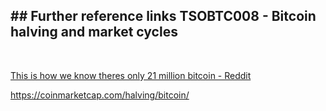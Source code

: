 ## ## Further reference links TSOBTC008 - Bitcoin halving and market cycles
<br>

[This is how we know theres only 21 million bitcoin - Reddit](https://www.reddit.com/r/Bitcoin/comments/10h04a6/this_is_how_we_know_theres_only_21_million_bitcoin/)

 https://coinmarketcap.com/halving/bitcoin/
 